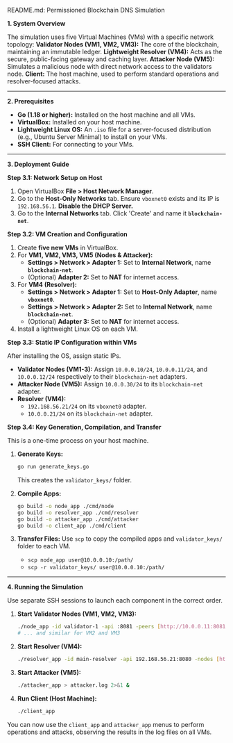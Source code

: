 README.md: Permissioned Blockchain DNS Simulation

**1. System Overview**

The simulation uses five Virtual Machines (VMs) with a specific network topology:
**Validator Nodes (VM1, VM2, VM3):** The core of the blockchain, maintaining an immutable ledger.
**Lightweight Resolver (VM4):** Acts as the secure, public-facing gateway and caching layer.
**Attacker Node (VM5):** Simulates a malicious node with direct network access to the validators node.
**Client:** The host machine, used to perform standard operations and resolver-focused attacks.

---

**2. Prerequisites**

* **Go (1.18 or higher):** Installed on the host machine and all VMs.
* **VirtualBox:** Installed on your host machine.
* **Lightweight Linux OS:** An `.iso` file for a server-focused distribution (e.g., Ubuntu Server Minimal) to install on your VMs.
* **SSH Client:** For connecting to your VMs.

---

**3. Deployment Guide**

**Step 3.1: Network Setup on Host**

1.  Open VirtualBox **File > Host Network Manager**.
2.  Go to the **Host-Only Networks** tab. Ensure `vboxnet0` exists and its IP is `192.168.56.1`. **Disable the DHCP Server.**
3.  Go to the **Internal Networks** tab. Click 'Create' and name it **`blockchain-net`**.

**Step 3.2: VM Creation and Configuration**

1.  Create **five new VMs** in VirtualBox.
2.  For **VM1, VM2, VM3, VM5 (Nodes & Attacker):**
    * **Settings > Network > Adapter 1:** Set to **Internal Network**, name **`blockchain-net`**.
    * (Optional) **Adapter 2:** Set to **NAT** for internet access.
3.  For **VM4 (Resolver):**
    * **Settings > Network > Adapter 1:** Set to **Host-Only Adapter**, name **`vboxnet0`**.
    * **Settings > Network > Adapter 2:** Set to **Internal Network**, name **`blockchain-net`**.
    * (Optional) **Adapter 3:** Set to **NAT** for internet access.
4.  Install a lightweight Linux OS on each VM.

**Step 3.3: Static IP Configuration within VMs**

After installing the OS, assign static IPs.

* **Validator Nodes (VM1-3):** Assign `10.0.0.10/24`, `10.0.0.11/24`, and `10.0.0.12/24` respectively to their `blockchain-net` adapters.
* **Attacker Node (VM5):** Assign `10.0.0.30/24` to its `blockchain-net` adapter.
* **Resolver (VM4):**
    * `192.168.56.21/24` on its `vboxnet0` adapter.
    * `10.0.0.21/24` on its `blockchain-net` adapter.

**Step 3.4: Key Generation, Compilation, and Transfer**

This is a one-time process on your host machine.

1.  **Generate Keys:**
    ```bash
    go run generate_keys.go
    ```
    This creates the `validator_keys/` folder.
2.  **Compile Apps:**
    ```bash
    go build -o node_app ./cmd/node
    go build -o resolver_app ./cmd/resolver
    go build -o attacker_app ./cmd/attacker
    go build -o client_app ./cmd/client
    ```
3.  **Transfer Files:** Use `scp` to copy the compiled apps and `validator_keys/` folder to each VM.

    * `scp node_app user@10.0.0.10:/path/`
    * `scp -r validator_keys/ user@10.0.0.10:/path/`

---

**4. Running the Simulation**

Use separate SSH sessions to launch each component in the correct order.

1.  **Start Validator Nodes (VM1, VM2, VM3):**
    ```bash
    ./node_app -id validator-1 -api :8081 -peers [http://10.0.0.11:8081](http://10.0.0.11:8081),[http://10.0.0.12:8081](http://10.0.0.12:8081) > nodeA.log 2>&1 &
    # ... and similar for VM2 and VM3
    ```
2.  **Start Resolver (VM4):**
    ```bash
    ./resolver_app -id main-resolver -api 192.168.56.21:8080 -nodes [http://10.0.0.10:8081](http://10.0.0.10:8081),[http://10.0.0.11:8081](http://10.0.0.11:8081),[http://10.0.0.12:8081](http://10.0.0.12:8081) > resolver.log 2>&1 &
    ```
3.  **Start Attacker (VM5):**
    ```bash
    ./attacker_app > attacker.log 2>&1 &
    ```
4.  **Run Client (Host Machine):**
    ```bash
    ./client_app
    ```

You can now use the `client_app` and `attacker_app` menus to perform operations and attacks, observing the results in the log files on all VMs.
